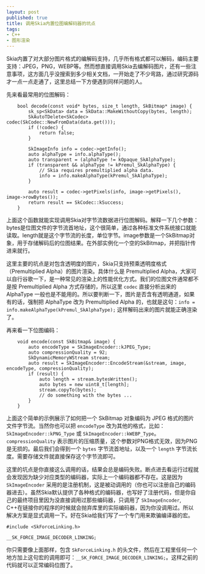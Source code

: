 ```yaml
---
layout: post
published: true
title: 调用Skia内置位图编解码器的坑点
tags:
- C++
- 图形渲染
---
```

Skia内置了对大部分图片格式的编解码支持，几乎所有格式都可以解码，编码主要支持：JPEG，PNG，WEBP等。然而想直接调用Skia去编解码图片，还有一些注意事项，这方面几乎没搜索到多少相关文档，一开始走了不少弯路，通过研究源码才一点一点走通了，这里总结一下方便遇到同样问题的人。

先来看最常用的位图解码：

```
    bool decode(const void* bytes, size_t length, SkBitmap* image) {
        sk_sp<SkData> data = SkData::MakeWithoutCopy(bytes, length);
        SkAutoTDelete<SkCodec> codec(SkCodec::NewFromData(data.get()));
        if (!codec) {
            return false;
        }

        SkImageInfo info = codec->getInfo();
        auto alphaType = info.alphaType();
        auto transparent = (alphaType != kOpaque_SkAlphaType);
        if (transparent && alphaType != kPremul_SkAlphaType) {
            // Skia requires premultiplied alpha data.
            info = info.makeAlphaType(kPremul_SkAlphaType);
        }

        auto result = codec->getPixels(info, image->getPixels(), image->rowBytes());
        return result == SkCodec::kSuccess;
    }

```

上面这个函数就能实现调用Skia对字节流数据进行位图解码。解释一下几个参数： bytes是位图文件的字节流首地址，这个很简单，通过各种标准文件系统接口就能读取。length就是这个字节流的长度，单位字节。image参数是一个SkBitmap对象，用于存储解码后的位图结果。在外部实例化一个空的SkBitmap，并把指针传进来就行。

这里主要的坑点是对包含透明度的图片，Skia只支持预乘透明度格式（Premultiplied Alpha）的图片渲染。具体什么是 Premultiplied Alpha，大家可以自行谷歌一下，是一种常见的渲染上的性能优化方式。我们的位图文件通常都不是按 Premultiplied Alpha 方式存储的，所以这里 `codec` 直接分析出来的 AlphaType 一般也是不能用的。所以要判断一下，图片是否含有透明通道，如果有的话，强制把 AlphaType 改为 Premultiplied Alpha 的，也就是这句：`info = info.makeAlphaType(kPremul_SkAlphaType);` 这样解码出来的图片就能正确渲染了。

再来看一下位图编码：

```
    void encode(const SkBitmap& image) {
        auto encodeType = SkImageEncoder::kJPEG_Type;
        auto compressionQuality = 92;
        SkDynamicMemoryWStream stream;
        auto result = SkImageEncoder::EncodeStream(&stream, image, encodeType, compressionQuality);
        if (result) {
            auto length = stream.bytesWritten();
            auto bytes = new uint8_t[length];
            stream.copyTo(bytes);
            // do something with the bytes ... 
        }
    }
```

上面这个简单的示例展示了如何把一个 SkBitmap 对象编码为 JPEG 格式的图片文件字节流。当然你也可以把 `encodeType` 改为其他的格式，比如：`SkImageEncoder::kPNG_Type` 或 `SkImageEncoder::kWEBP_Type`。`compressionQuality` 表示图片的压缩质量，这个参数对PNG格式无效，因为PNG是无损的。最后我们会得到一个 `bytes` 字节流首地址，以及一个 `length` 字节流长度。需要存储文件就直接保存这个字节流即可。

这里的坑点是你直接这么调用的话，结果会总是编码失败。断点进去看运行过程就会发现因为缺少对应类型的编码器，实际上一个编码器都不存在。这是因为 `SkImageEncoder` 采用的是注册机制，这是被动调用的（你也可以注册自己的编码器进去）。虽然Skia默认提供了各种格式的编码器，也写好了注册代码，但是你自己的最终项目里因为没直接调用过那些编码器，只调用了 `SkImageEncoder`, C++在链接你的程序的时候就会抛弃库里的实际编码器，因为你没调用过。所以解决方案是显式调用一下。好在Skia给我们写了一个专门用来欺骗编译器的宏。

```
#include <SkForceLinking.h>

__SK_FORCE_IMAGE_DECODER_LINKING;

```
你只需要像上面那样，包含 `SkForceLinking.h` 的头文件，然后在工程里任何一个地方加上这句宏的调用即可：`__SK_FORCE_IMAGE_DECODER_LINKING;`。这样之前的代码就可以正常编码位图了。